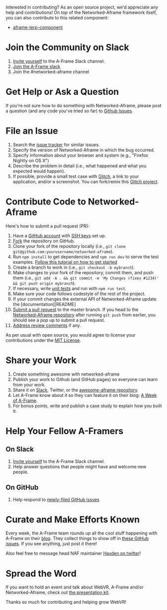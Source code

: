 [slack]: https://aframevr-slack.herokuapp.com
[issues]: https://github.com/haydenjameslee/networked-aframe/issues
[hayden]: https://twitter.com/HaydenLee37

Interested in contributing? As an open source project, we'd appreciate any help
and contributions! On top of the Networked-Aframe framework itself, you can also
contribute to this related component:

- [aframe-lerp-component](https://github.com/haydenjameslee/aframe-lerp-component)

# Join the Community on Slack

1. [Invite yourself][slack] to the A-Frame Slack channel.
2. [Join the A-Frame slack](https://aframevr.slack.com)
3. Join the #networked-aframe channel

# Get Help or Ask a Question

If you're not sure how to do something with Networked-Aframe, please post a question
(and any code you've tried so far) to [Github Issues][issues]. <!-- Questions there will automatically create notifications in [Slack][slack], and are easier for others to find so new developers can learn from your questions too. -->

# File an Issue

1. Search the [issue tracker][issues] for similar issues.
2. Specify the version of Networked-Aframe in which the bug occurred.
3. Specify information about your browser and system (e.g., "Firefox Nightly on OS X")
4. Describe the problem in detail (i.e., what happened and what you expected would happen).
5. If possible, provide a small test case with [Glitch](http://glitch.com), a link to your application, and/or a screenshot. You can fork/remix this [Glitch project](https://glitch.com/edit/#!/networked-aframe).

# Contribute Code to Networked-Aframe

[naf]: https://github.com/haydenjameslee/networked-aframe
[aframe]: https://github.com/aframevr/aframe/
[pr]: https://www.digitalocean.com/community/tutorials/how-to-create-a-pull-request-on-github
[ssh]: https://help.github.com/articles/generating-a-new-ssh-key-and-adding-it-to-the-ssh-agent/
[tests]: https://github.com/aframevr/aframe/tree/master/tests#a-frame-unit-tests
[tutorial]: https://github.com/haydenjameslee/networked-aframe/blob/master/docs/getting-started-local.md

Here's how to submit a pull request (PR):

1. Have a [GitHub account](https://github.com/join) with [SSH keys][ssh] set up.
2. [Fork](https://github.com/haydenjameslee/networked-aframe/fork) the repository on GitHub.
3. Clone your fork of the repository locally (i.e., `git clone git@github.com:yourusername/networked-aframe`).
4. Run `npm install` to get dependencies and `npm run dev` to serve the test examples. [Follow this tutorial on how to get started][tutorial]
5. Create a branch to work in (i.e., `git checkout -b mybranch`).
6. Make changes to your fork of the repository, commit them, and push them (i.e., `git add -A . && git commit -m 'My Changes (fixes #1234)' && git push origin mybranch`).
7. If necessary, write [unit tests](tests/unit/) <!-- ([guide][tests]) --> and run with `npm run test`.
8. Make sure your code follows codestyle of the rest of the project.
9. If your commit changes the external API of Networked-Aframe update the [documentation][README]
9. [Submit a pull request][pr] to the master branch. If you head to the [Networked-Aframe repository][naf] after running `git push` from earlier, you should see a pop up to submit a pull request.
10. [Address review comments](http://stackoverflow.com/questions/9790448/how-to-update-a-pull-request) if any.

As per usual with open source, you would agree to license your contributions
under the [MIT License](LICENSE).

# Share your Work

1. Create something awesome with networked-aframe
2. Publish your work to Github (and GitHub pages) so everyone can learn from your work.
3. Share it on [Slack](https://aframevr-slack.herokuapp.com), Twitter, or the [awesome-aframe repository](https://github.com/aframevr/awesome-aframe).
4. Let A-Frame know about it so they can feature it on their blog: [A Week of A-Frame](https://aframe.io/blog/).
4. For bonus points, write and publish a case study to explain how you built it.

# Help Your Fellow A-Framers

## On Slack

1. [Invite yourself](https://aframevr-slack.herokuapp.com/) to the A-Frame Slack channel.
2. Help answer questions that people might have and welcome new people.

## On GitHub

1. Help respond to [newly-filed GitHub issues][issues]

# Curate and Make Efforts Known

Every week, the A-Frame team rounds up all the cool stuff happening with A-Frame on their
[blog](https://aframe.io/blog). They collect things to show off in [these GitHub
issues](https://github.com/aframevr/aframe-site/labels/A%20Week%20of%20A-Frame).
If you see anything, just post it there!

Also feel free to message head NAF maintainer [Hayden on twitter][hayden]!

# Spread the Word

If you want to hold an event and talk about WebVR, A-Frame and/or Networked-Aframe, check out [the
presentation kit](https://github.com/aframevr/aframe-presentation-kit).

Thanks so much for contributing and helping grow WebVR!